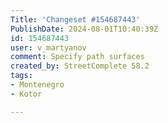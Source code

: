 ```yaml
---
Title: 'Changeset #154687443'
PublishDate: 2024-08-01T10:40:39Z
id: 154687443
user: v_martyanov
comment: Specify path surfaces
created_by: StreetComplete 58.2
tags:
- Montenegro
- Kotor

---
```

